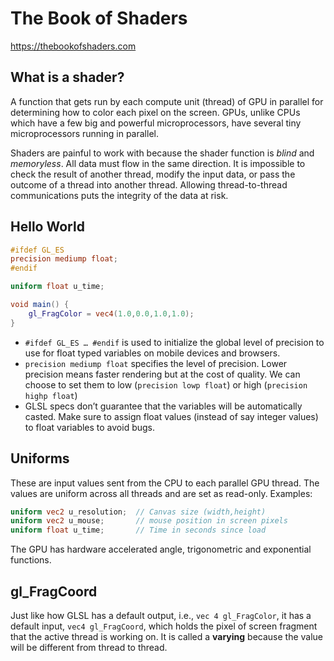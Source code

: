# The Book of Shaders
https://thebookofshaders.com

## What is a shader?
A function that gets run by each compute unit (thread) of GPU in parallel for determining how to color each pixel on the screen. GPUs, unlike CPUs which have a few big and powerful microprocessors, have several tiny microprocessors running in parallel.

Shaders are painful to work with because the shader function is *blind* and *memoryless*. All data must flow in the  same direction. It is impossible to check the result of another thread, modify the input data, or pass the outcome of a thread into another thread. Allowing thread-to-thread communications puts the integrity of the data at risk.

## Hello World
```glsl
#ifdef GL_ES
precision mediump float;
#endif

uniform float u_time;

void main() {
	gl_FragColor = vec4(1.0,0.0,1.0,1.0);
}
```
- `#ifdef GL_ES … #endif` is used to initialize the global level of precision to use for float typed variables on mobile devices and browsers.
- `precision mediump float` specifies the level of precision. Lower precision means faster rendering but at the cost of quality. We can choose to set them to low (`precision lowp float`) or high (`precision highp float`)
- GLSL specs don’t guarantee that the variables will be automatically casted. Make sure to assign float values (instead of say integer values) to float variables to avoid bugs.

## Uniforms
These are input values sent from the CPU to each parallel GPU thread. The values are uniform across all threads and are set as read-only. Examples:

```glsl
uniform vec2 u_resolution;  // Canvas size (width,height)
uniform vec2 u_mouse;       // mouse position in screen pixels
uniform float u_time;       // Time in seconds since load
```

The GPU has hardware accelerated angle, trigonometric and exponential functions.

## gl_FragCoord
Just like how GLSL has a default output, i.e., `vec 4 gl_FragColor`, it has a default input, `vec4 gl_FragCoord`, which holds the pixel of screen fragment that the active thread is working on. It is called a **varying** because the value will be different from thread to thread.
